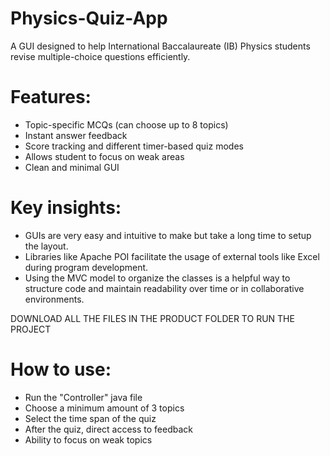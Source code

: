 # Physics-Quiz-App
A GUI designed to help International Baccalaureate (IB) Physics students revise multiple-choice questions efficiently.

# Features:
- Topic-specific MCQs (can choose up to 8 topics)
- Instant answer feedback
- Score tracking and different timer-based quiz modes
- Allows student to focus on weak areas
- Clean and minimal GUI

# Key insights:
- GUIs are very easy and intuitive to make but take a long time to setup the layout.
- Libraries like Apache POI facilitate the usage of external tools like Excel during program development.
- Using the MVC model to organize the classes is a helpful way to structure code and maintain readability over time or in collaborative environments.

DOWNLOAD ALL THE FILES IN THE PRODUCT FOLDER TO RUN THE PROJECT

# How to use:
- Run the "Controller" java file
- Choose a minimum amount of 3 topics
- Select the time span of the quiz
- After the quiz, direct access to feedback
- Ability to focus on weak topics
